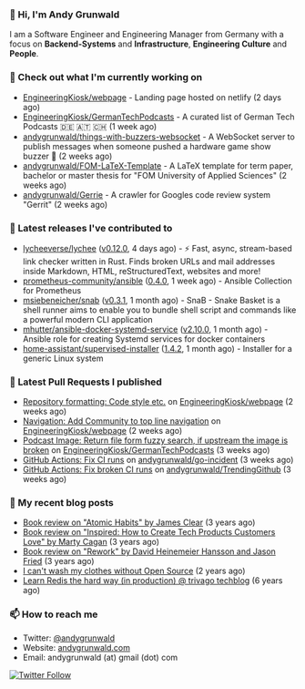 ### 👋 Hi, I'm Andy Grunwald

I am a Software Engineer and Engineering Manager from Germany with a focus on **Backend-Systems** and **Infrastructure**, **Engineering Culture** and **People**.

### 👷 Check out what I'm currently working on


- [EngineeringKiosk/webpage](https://github.com/EngineeringKiosk/webpage) - Landing page hosted on netlify (2 days ago)
- [EngineeringKiosk/GermanTechPodcasts](https://github.com/EngineeringKiosk/GermanTechPodcasts) - A curated list of German Tech Podcasts 🇩🇪 🇦🇹 🇨🇭 (1 week ago)
- [andygrunwald/things-with-buzzers-websocket](https://github.com/andygrunwald/things-with-buzzers-websocket) - A WebSocket server to publish messages when someone pushed a hardware game show buzzer 🚀 (2 weeks ago)
- [andygrunwald/FOM-LaTeX-Template](https://github.com/andygrunwald/FOM-LaTeX-Template) - A LaTeX template for term paper, bachelor or master thesis for &#34;FOM University of Applied Sciences&#34; (2 weeks ago)
- [andygrunwald/Gerrie](https://github.com/andygrunwald/Gerrie) - A crawler for Googles code review system &#34;Gerrit&#34; (2 weeks ago)

### 🔭 Latest releases I've contributed to


- [lycheeverse/lychee](https://github.com/lycheeverse/lychee) ([v0.12.0](https://github.com/lycheeverse/lychee/releases/tag/v0.12.0), 4 days ago) - ⚡ Fast, async, stream-based link checker written in Rust. Finds broken URLs and mail addresses inside Markdown, HTML, reStructuredText, websites and more!
- [prometheus-community/ansible](https://github.com/prometheus-community/ansible) ([0.4.0](https://github.com/prometheus-community/ansible/releases/tag/0.4.0), 1 week ago) - Ansible Collection for Prometheus
- [msiebeneicher/snab](https://github.com/msiebeneicher/snab) ([v0.3.1](https://github.com/msiebeneicher/snab/releases/tag/v0.3.1), 1 month ago) - SnaB - Snake Basket is a shell runner aims to enable you to bundle shell script and commands like a powerful modern CLI application
- [mhutter/ansible-docker-systemd-service](https://github.com/mhutter/ansible-docker-systemd-service) ([v2.10.0](https://github.com/mhutter/ansible-docker-systemd-service/releases/tag/v2.10.0), 1 month ago) - Ansible role for creating Systemd services for docker containers
- [home-assistant/supervised-installer](https://github.com/home-assistant/supervised-installer) ([1.4.2](https://github.com/home-assistant/supervised-installer/releases/tag/1.4.2), 1 month ago) - Installer for a generic Linux system

### 🔨 Latest Pull Requests I published


- [Repository formatting: Code style etc.](https://github.com/EngineeringKiosk/webpage/pull/427) on [EngineeringKiosk/webpage](https://github.com/EngineeringKiosk/webpage) (2 weeks ago)
- [Navigation: Add Community to top line navigation](https://github.com/EngineeringKiosk/webpage/pull/426) on [EngineeringKiosk/webpage](https://github.com/EngineeringKiosk/webpage) (2 weeks ago)
- [Podcast Image: Return file form fuzzy search, if upstream the image is broken](https://github.com/EngineeringKiosk/GermanTechPodcasts/pull/249) on [EngineeringKiosk/GermanTechPodcasts](https://github.com/EngineeringKiosk/GermanTechPodcasts) (3 weeks ago)
- [GitHub Actions: Fix CI runs](https://github.com/andygrunwald/go-incident/pull/19) on [andygrunwald/go-incident](https://github.com/andygrunwald/go-incident) (3 weeks ago)
- [GitHub Actions: Fix broken CI runs](https://github.com/andygrunwald/TrendingGithub/pull/59) on [andygrunwald/TrendingGithub](https://github.com/andygrunwald/TrendingGithub) (3 weeks ago)

### 📝 My recent blog posts


- [Book review on &#34;Atomic Habits&#34; by James Clear](https://andygrunwald.com/blog/book-review-on-atomic-habits-by-james-clear/) (3 years ago)
- [Book review on &#34;Inspired: How to Create Tech Products Customers Love&#34; by Marty Cagan](https://andygrunwald.com/blog/book-review-on-inspired-how-to-create-tech-products-customers-love-by-marty-cagan/) (3 years ago)
- [Book review on &#34;Rework&#34; by David Heinemeier Hansson and Jason Fried](https://andygrunwald.com/blog/book-review-on-rework-by-david-heinemeier-hansson-and-jason-fried/) (3 years ago)
- [I can&#39;t wash my clothes without Open Source](https://andygrunwald.com/blog/i-cant-wash-my-clothes-without-open-source/) (2 years ago)
- [Learn Redis the hard way (in production) @ trivago techblog](https://andygrunwald.com/blog/learn-redis-the-hard-way-in-production-trivago-techblog/) (6 years ago)

### 📫 How to reach me

- Twitter: [@andygrunwald](https://twitter.com/andygrunwald)
- Website: [andygrunwald.com](https://andygrunwald.com)
- Email: andygrunwald (at) gmail (dot) com

[![Twitter Follow](https://img.shields.io/twitter/follow/andygrunwald?label=Follow&style=social)](https://twitter.com/andygrunwald)
